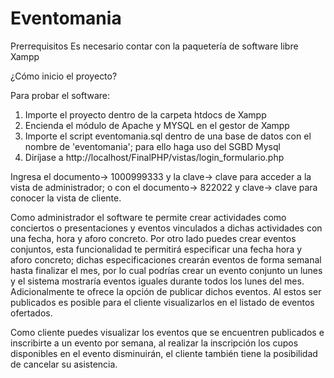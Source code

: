 # Eventomania
Prerrequisitos
Es necesario contar con la paquetería de software libre Xampp

¿Cómo inicio el proyecto?

Para probar el software:
1. Importe el proyecto dentro de la carpeta htdocs de Xampp 
2. Encienda el módulo de Apache y MYSQL en el gestor de Xampp
2. Importe el script eventomania.sql dentro de una base de datos con el nombre de 'eventomania'; para ello haga uso del SGBD Mysql
3. Diríjase a http://localhost/FinalPHP/vistas/login_formulario.php

Ingresa el documento-> 1000999333 y la clave-> clave para acceder a la vista de administrador; o con el documento-> 822022 y clave-> clave para
conocer la vista de cliente.

Como administrador el software te permite crear actividades como conciertos o presentaciones y eventos vinculados a dichas actividades con una fecha, hora y
aforo concreto. Por otro lado puedes crear eventos conjuntos, esta funcionalidad te permitirá especificar una fecha hora y aforo concreto; dichas especificaciones crearán 
eventos de forma semanal hasta finalizar el mes, por lo cual podrías crear un evento conjunto un lunes y el sistema mostraría eventos iguales durante todos los lunes
del mes. Adicionalmente te ofrece la opción de publicar dichos eventos. Al estos ser publicados es posible para el cliente visualizarlos en el listado de 
eventos ofertados.

Como cliente puedes visualizar los eventos que se encuentren publicados e inscribirte a un evento por semana, al realizar la inscripción los cupos disponibles en el evento
disminuirán, el cliente también tiene la posibilidad de cancelar su asistencia.

